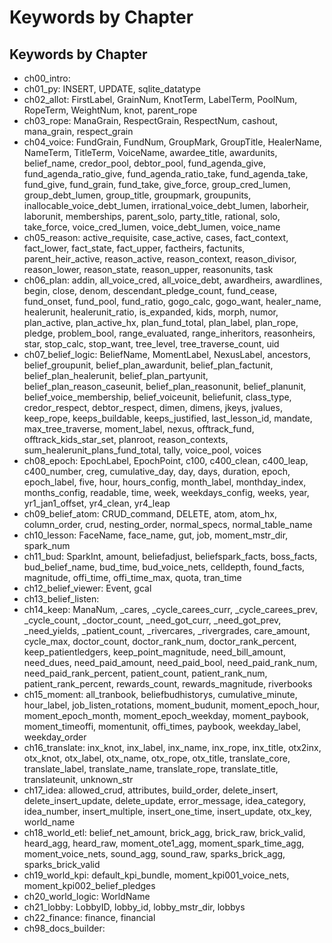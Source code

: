 # Keywords by Chapter

## Keywords by Chapter
- ch00_intro: 
- ch01_py: INSERT, UPDATE, sqlite_datatype
- ch02_allot: FirstLabel, GrainNum, KnotTerm, LabelTerm, PoolNum, RopeTerm, WeightNum, knot, parent_rope
- ch03_rope: ManaGrain, RespectGrain, RespectNum, cashout, mana_grain, respect_grain
- ch04_voice: FundGrain, FundNum, GroupMark, GroupTitle, HealerName, NameTerm, TitleTerm, VoiceName, awardee_title, awardunits, belief_name, credor_pool, debtor_pool, fund_agenda_give, fund_agenda_ratio_give, fund_agenda_ratio_take, fund_agenda_take, fund_give, fund_grain, fund_take, give_force, group_cred_lumen, group_debt_lumen, group_title, groupmark, groupunits, inallocable_voice_debt_lumen, irrational_voice_debt_lumen, laborheir, laborunit, memberships, parent_solo, party_title, rational, solo, take_force, voice_cred_lumen, voice_debt_lumen, voice_name
- ch05_reason: active_requisite, case_active, cases, fact_context, fact_lower, fact_state, fact_upper, factheirs, factunits, parent_heir_active, reason_active, reason_context, reason_divisor, reason_lower, reason_state, reason_upper, reasonunits, task
- ch06_plan: addin, all_voice_cred, all_voice_debt, awardheirs, awardlines, begin, close, denom, descendant_pledge_count, fund_cease, fund_onset, fund_pool, fund_ratio, gogo_calc, gogo_want, healer_name, healerunit, healerunit_ratio, is_expanded, kids, morph, numor, plan_active, plan_active_hx, plan_fund_total, plan_label, plan_rope, pledge, problem_bool, range_evaluated, range_inheritors, reasonheirs, star, stop_calc, stop_want, tree_level, tree_traverse_count, uid
- ch07_belief_logic: BeliefName, MomentLabel, NexusLabel, ancestors, belief_groupunit, belief_plan_awardunit, belief_plan_factunit, belief_plan_healerunit, belief_plan_partyunit, belief_plan_reason_caseunit, belief_plan_reasonunit, belief_planunit, belief_voice_membership, belief_voiceunit, beliefunit, class_type, credor_respect, debtor_respect, dimen, dimens, jkeys, jvalues, keep_rope, keeps_buildable, keeps_justified, last_lesson_id, mandate, max_tree_traverse, moment_label, nexus, offtrack_fund, offtrack_kids_star_set, planroot, reason_contexts, sum_healerunit_plans_fund_total, tally, voice_pool, voices
- ch08_epoch: EpochLabel, EpochPoint, c100, c400_clean, c400_leap, c400_number, creg, cumulative_day, day, days, duration, epoch, epoch_label, five, hour, hours_config, month_label, monthday_index, months_config, readable, time, week, weekdays_config, weeks, year, yr1_jan1_offset, yr4_clean, yr4_leap
- ch09_belief_atom: CRUD_command, DELETE, atom, atom_hx, column_order, crud, nesting_order, normal_specs, normal_table_name
- ch10_lesson: FaceName, face_name, gut, job, moment_mstr_dir, spark_num
- ch11_bud: SparkInt, amount, beliefadjust, beliefspark_facts, boss_facts, bud_belief_name, bud_time, bud_voice_nets, celldepth, found_facts, magnitude, offi_time, offi_time_max, quota, tran_time
- ch12_belief_viewer: Event, gcal
- ch13_belief_listen: 
- ch14_keep: ManaNum, _cares, _cycle_carees_curr, _cycle_carees_prev, _cycle_count, _doctor_count, _need_got_curr, _need_got_prev, _need_yields, _patient_count, _rivercares, _rivergrades, care_amount, cycle_max, doctor_count, doctor_rank_num, doctor_rank_percent, keep_patientledgers, keep_point_magnitude, need_bill_amount, need_dues, need_paid_amount, need_paid_bool, need_paid_rank_num, need_paid_rank_percent, patient_count, patient_rank_num, patient_rank_percent, rewards_count, rewards_magnitude, riverbooks
- ch15_moment: all_tranbook, beliefbudhistorys, cumulative_minute, hour_label, job_listen_rotations, moment_budunit, moment_epoch_hour, moment_epoch_month, moment_epoch_weekday, moment_paybook, moment_timeoffi, momentunit, offi_times, paybook, weekday_label, weekday_order
- ch16_translate: inx_knot, inx_label, inx_name, inx_rope, inx_title, otx2inx, otx_knot, otx_label, otx_name, otx_rope, otx_title, translate_core, translate_label, translate_name, translate_rope, translate_title, translateunit, unknown_str
- ch17_idea: allowed_crud, attributes, build_order, delete_insert, delete_insert_update, delete_update, error_message, idea_category, idea_number, insert_multiple, insert_one_time, insert_update, otx_key, world_name
- ch18_world_etl: belief_net_amount, brick_agg, brick_raw, brick_valid, heard_agg, heard_raw, moment_ote1_agg, moment_spark_time_agg, moment_voice_nets, sound_agg, sound_raw, sparks_brick_agg, sparks_brick_valid
- ch19_world_kpi: default_kpi_bundle, moment_kpi001_voice_nets, moment_kpi002_belief_pledges
- ch20_world_logic: WorldName
- ch21_lobby: LobbyID, lobby_id, lobby_mstr_dir, lobbys
- ch22_finance: finance, financial
- ch98_docs_builder: 